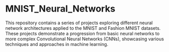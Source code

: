 # MNIST_Neural_Networks
This repository contains a series of projects exploring different neural network architectures applied to the MNIST and Fashion MNIST datasets. These projects demonstrate a progression from basic neural networks to more complex Convolutional Neural Networks (CNNs), showcasing various techniques and approaches in machine learning.
